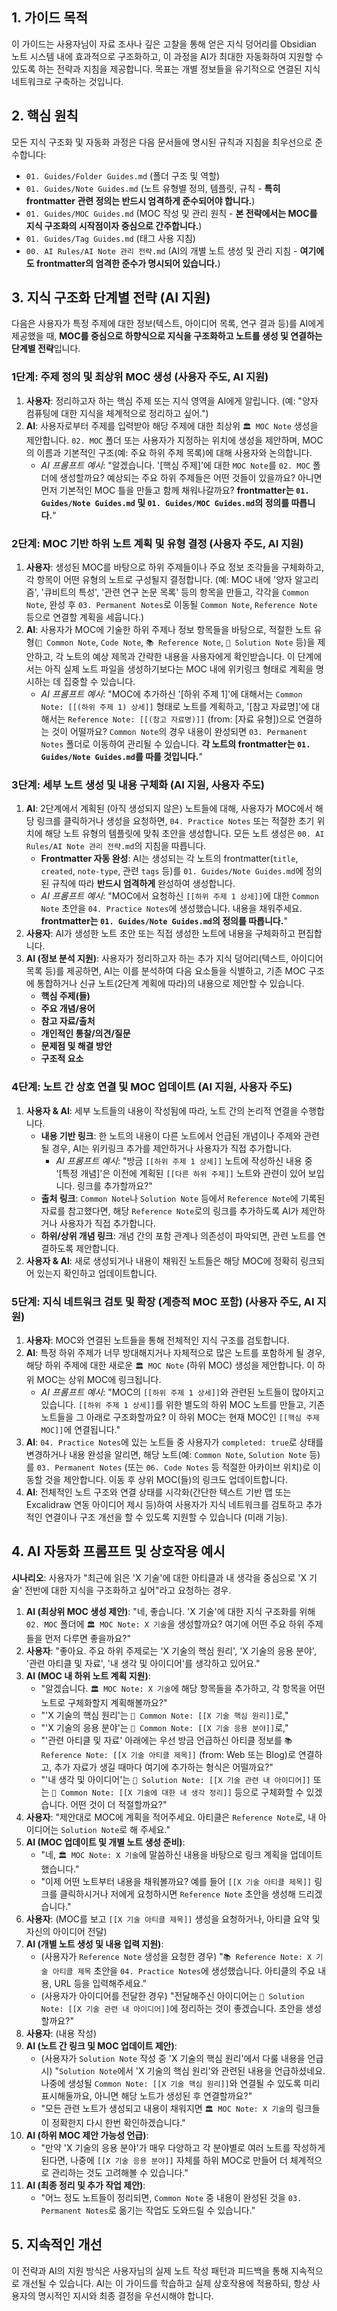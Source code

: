 ## 1. 가이드 목적

이 가이드는 사용자님이 자료 조사나 깊은 고찰을 통해 얻은 지식 덩어리를 Obsidian 노트 시스템 내에 효과적으로 구조화하고, 이 과정을 AI가 최대한 자동화하여 지원할 수 있도록 하는 전략과 지침을 제공합니다. 목표는 개별 정보들을 유기적으로 연결된 지식 네트워크로 구축하는 것입니다.

## 2. 핵심 원칙

모든 지식 구조화 및 자동화 과정은 다음 문서들에 명시된 규칙과 지침을 최우선으로 준수합니다:

-   `01. Guides/Folder Guides.md` (폴더 구조 및 역할)
-   `01. Guides/Note Guides.md` (노트 유형별 정의, 템플릿, 규칙 - **특히 frontmatter 관련 정의는 반드시 엄격하게 준수되어야 합니다.**)
-   `01. Guides/MOC Guides.md` (MOC 작성 및 관리 원칙 - **본 전략에서는 MOC를 지식 구조화의 시작점이자 중심으로 간주합니다.**)
-   `01. Guides/Tag Guides.md` (태그 사용 지침)
-   `00. AI Rules/AI Note 관리 전략.md` (AI의 개별 노트 생성 및 관리 지침 - **여기에도 frontmatter의 엄격한 준수가 명시되어 있습니다.**)

## 3. 지식 구조화 단계별 전략 (AI 지원)

다음은 사용자가 특정 주제에 대한 정보(텍스트, 아이디어 목록, 연구 결과 등)를 AI에게 제공했을 때, **MOC를 중심으로 하향식으로 지식을 구조화하고 노트를 생성 및 연결하는 단계별 전략**입니다.

### 1단계: 주제 정의 및 최상위 MOC 생성 (사용자 주도, AI 지원)

1.  **사용자**: 정리하고자 하는 핵심 주제 또는 지식 영역을 AI에게 알립니다. (예: "양자 컴퓨팅에 대한 지식을 체계적으로 정리하고 싶어.")
2.  **AI**: 사용자로부터 주제를 입력받아 해당 주제에 대한 최상위 `🏛️ MOC Note` 생성을 제안합니다. `02. MOC` 폴더 또는 사용자가 지정하는 위치에 생성을 제안하며, MOC의 이름과 기본적인 구조(예: 주요 하위 주제 목록)에 대해 사용자와 논의합니다.
    *   *AI 프롬프트 예시*: "알겠습니다. '[핵심 주제]'에 대한 `MOC Note`를 `02. MOC` 폴더에 생성할까요? 예상되는 주요 하위 주제들은 어떤 것들이 있을까요? 아니면 먼저 기본적인 MOC 틀을 만들고 함께 채워나갈까요? **frontmatter는 `01. Guides/Note Guides.md` 및 `01. Guides/MOC Guides.md`의 정의를 따릅니다.**"

### 2단계: MOC 기반 하위 노트 계획 및 유형 결정 (사용자 주도, AI 지원)

1.  **사용자**: 생성된 MOC를 바탕으로 하위 주제들이나 주요 정보 조각들을 구체화하고, 각 항목이 어떤 유형의 노트로 구성될지 결정합니다. (예: MOC 내에 '양자 알고리즘', '큐비트의 특성', '관련 연구 논문 목록' 등의 항목을 만들고, 각각을 `Common Note`, 완성 후 `03. Permanent Notes`로 이동될 `Common Note`, `Reference Note` 등으로 연결할 계획을 세웁니다.)
2.  **AI**: 사용자가 MOC에 기술한 하위 주제나 정보 항목들을 바탕으로, 적절한 노트 유형(`📝 Common Note`, `Code Note`, `📚 Reference Note`, `🔬 Solution Note` 등)을 제안하고, 각 노트의 예상 제목과 간략한 내용을 사용자에게 확인받습니다. 이 단계에서는 아직 실제 노트 파일을 생성하기보다는 MOC 내에 위키링크 형태로 계획을 명시하는 데 집중할 수 있습니다.
    *   *AI 프롬프트 예시*: "MOC에 추가하신 '[하위 주제 1]'에 대해서는 `Common Note: [[(하위 주제 1) 상세]]` 형태로 노트를 계획하고, '[참고 자료명]'에 대해서는 `Reference Note: [[(참고 자료명)]]` (from: [자료 유형])으로 연결하는 것이 어떨까요? `Common Note`의 경우 내용이 완성되면 `03. Permanent Notes` 폴더로 이동하여 관리될 수 있습니다. **각 노트의 frontmatter는 `01. Guides/Note Guides.md`를 따를 것입니다.**"

### 3단계: 세부 노트 생성 및 내용 구체화 (AI 지원, 사용자 주도)

1.  **AI**: 2단계에서 계획된 (아직 생성되지 않은) 노트들에 대해, 사용자가 MOC에서 해당 링크를 클릭하거나 생성을 요청하면, `04. Practice Notes` 또는 적절한 초기 위치에 해당 노트 유형의 템플릿에 맞춰 초안을 생성합니다. 모든 노트 생성은 `00. AI Rules/AI Note 관리 전략.md`의 지침을 따릅니다.
    *   **Frontmatter 자동 완성**: AI는 생성되는 각 노트의 frontmatter(`title`, `created`, `note-type`, 관련 `tags` 등)를 `01. Guides/Note Guides.md`에 정의된 규칙에 따라 **반드시 엄격하게** 완성하여 생성합니다.
    *   *AI 프롬프트 예시*: "MOC에서 요청하신 `[[하위 주제 1 상세]]`에 대한 `Common Note` 초안을 `04. Practice Notes`에 생성했습니다. 내용을 채워주세요. **frontmatter는 `01. Guides/Note Guides.md`의 정의를 따릅니다.**"
2.  **사용자**: AI가 생성한 노트 초안 또는 직접 생성한 노트에 내용을 구체화하고 편집합니다.
3.  **AI (정보 분석 지원)**: 사용자가 정리하고자 하는 추가 지식 덩어리(텍스트, 아이디어 목록 등)를 제공하면, AI는 이를 분석하여 다음 요소들을 식별하고, 기존 MOC 구조에 통합하거나 신규 노트(2단계 계획에 따라)의 내용으로 제안할 수 있습니다.
    *   **핵심 주제(들)**
    *   **주요 개념/용어**
    *   **참고 자료/출처**
    *   **개인적인 통찰/의견/질문**
    *   **문제점 및 해결 방안**
    *   **구조적 요소**

### 4단계: 노트 간 상호 연결 및 MOC 업데이트 (AI 지원, 사용자 주도)

1.  **사용자 & AI**: 세부 노트들의 내용이 작성됨에 따라, 노트 간의 논리적 연결을 수행합니다.
    *   **내용 기반 링크**: 한 노트의 내용이 다른 노트에서 언급된 개념이나 주제와 관련될 경우, AI는 위키링크 추가를 제안하거나 사용자가 직접 추가합니다.
        *   *AI 프롬프트 예시*: "방금 `[[하위 주제 1 상세]]` 노트에 작성하신 내용 중 '[특정 개념]'은 이전에 계획된 `[[다른 하위 주제]]` 노트와 관련이 있어 보입니다. 링크를 추가할까요?"
    *   **출처 링크**: `Common Note`나 `Solution Note` 등에서 `Reference Note`에 기록된 자료를 참고했다면, 해당 `Reference Note`로의 링크를 추가하도록 AI가 제안하거나 사용자가 직접 추가합니다.
    *   **하위/상위 개념 링크**: 개념 간의 포함 관계나 의존성이 파악되면, 관련 노트를 연결하도록 제안합니다.
2.  **사용자 & AI**: 새로 생성되거나 내용이 채워진 노트들은 해당 MOC에 정확히 링크되어 있는지 확인하고 업데이트합니다.

### 5단계: 지식 네트워크 검토 및 확장 (계층적 MOC 포함) (사용자 주도, AI 지원)

1.  **사용자**: MOC와 연결된 노트들을 통해 전체적인 지식 구조를 검토합니다.
2.  **AI**: 특정 하위 주제가 너무 방대해지거나 자체적으로 많은 노트를 포함하게 될 경우, 해당 하위 주제에 대한 새로운 `🏛️ MOC Note` (하위 MOC) 생성을 제안합니다. 이 하위 MOC는 상위 MOC에 링크됩니다.
    *   *AI 프롬프트 예시*: "MOC의 `[[하위 주제 1 상세]]`와 관련된 노트들이 많아지고 있습니다. `[[하위 주제 1 상세]]`를 위한 별도의 하위 MOC 노트를 만들고, 기존 노트들을 그 아래로 구조화할까요? 이 하위 MOC는 현재 MOC인 `[[핵심 주제 MOC]]`에 연결됩니다."
3.  **AI**: `04. Practice Notes`에 있는 노트들 중 사용자가 `completed: true`로 상태를 변경하거나 내용 완성을 알리면, 해당 노트(예: `Common Note`, `Solution Note` 등)를 `03. Permanent Notes` (또는 `06. Code Notes` 등 적절한 아카이브 위치)로 이동할 것을 제안합니다. 이동 후 상위 MOC(들)의 링크도 업데이트합니다.
4.  **AI**: 전체적인 노트 구조와 연결 상태를 시각화(간단한 텍스트 기반 맵 또는 Excalidraw 연동 아이디어 제시 등)하여 사용자가 지식 네트워크를 검토하고 추가적인 연결이나 구조 개선을 할 수 있도록 지원할 수 있습니다 (미래 기능).

## 4. AI 자동화 프롬프트 및 상호작용 예시

**시나리오**: 사용자가 "최근에 읽은 'X 기술'에 대한 아티클과 내 생각을 중심으로 'X 기술' 전반에 대한 지식을 구조화하고 싶어"라고 요청하는 경우.

1.  **AI (최상위 MOC 생성 제안)**: "네, 좋습니다. 'X 기술'에 대한 지식 구조화를 위해 `02. MOC` 폴더에 `🏛️ MOC Note: X 기술`을 생성할까요? 여기에 어떤 주요 하위 주제들을 먼저 다루면 좋을까요?"
2.  **사용자**: "좋아요. 주요 하위 주제로는 'X 기술의 핵심 원리', 'X 기술의 응용 분야', '관련 아티클 및 자료', '내 생각 및 아이디어'를 생각하고 있어요."
3.  **AI (MOC 내 하위 노트 계획 지원)**:
    *   "알겠습니다. `🏛️ MOC Note: X 기술`에 해당 항목들을 추가하고, 각 항목을 어떤 노트로 구체화할지 계획해볼까요?"
    *   "'X 기술의 핵심 원리'는 `📝 Common Note: [[X 기술 핵심 원리]]`로,"
    *   "'X 기술의 응용 분야'는 `📝 Common Note: [[X 기술 응용 분야]]`로,"
    *   "'관련 아티클 및 자료' 아래에는 우선 방금 언급하신 아티클 정보를 `📚 Reference Note: [[X 기술 아티클 제목]]` (from: Web 또는 Blog)로 연결하고, 추가 자료가 생길 때마다 여기에 추가하는 형식은 어떨까요?"
    *   "'내 생각 및 아이디어'는 `🔬 Solution Note: [[X 기술 관련 내 아이디어]]` 또는 `📝 Common Note: [[X 기술에 대한 내 생각 정리]]` 등으로 구체화할 수 있겠습니다. 어떤 것이 더 적절할까요?"
4.  **사용자**: "제안대로 MOC에 계획을 적어주세요. 아티클은 `Reference Note`로, 내 아이디어는 `Solution Note`로 해 주세요."
5.  **AI (MOC 업데이트 및 개별 노트 생성 준비)**:
    *   "네, `🏛️ MOC Note: X 기술`에 말씀하신 내용을 바탕으로 링크 계획을 업데이트했습니다."
    *   "이제 어떤 노트부터 내용을 채워볼까요? 예를 들어 `[[X 기술 아티클 제목]]` 링크를 클릭하시거나 저에게 요청하시면 `Reference Note` 초안을 생성해 드리겠습니다."
6.  **사용자**: (MOC를 보고 `[[X 기술 아티클 제목]]` 생성을 요청하거나, 아티클 요약 및 자신의 아이디어 전달)
7.  **AI (개별 노트 생성 및 내용 입력 지원)**:
    *   (사용자가 `Reference Note` 생성을 요청한 경우) "`📚 Reference Note: X 기술 아티클 제목` 초안을 `04. Practice Notes`에 생성했습니다. 아티클의 주요 내용, URL 등을 입력해주세요."
    *   (사용자가 아이디어를 전달한 경우) "전달해주신 아이디어는 `🔬 Solution Note: [[X 기술 관련 내 아이디어]]`에 정리하는 것이 좋겠습니다. 초안을 생성할까요?"
8.  **사용자**: (내용 작성)
9.  **AI (노트 간 링크 및 MOC 업데이트 제안)**:
    *   (사용자가 `Solution Note` 작성 중 'X 기술의 핵심 원리'에서 다룰 내용을 언급 시) "`Solution Note`에서 'X 기술의 핵심 원리'와 관련된 내용을 언급하셨네요. 나중에 생성될 `Common Note: [[X 기술 핵심 원리]]`와 연결될 수 있도록 미리 표시해둘까요, 아니면 해당 노트가 생성된 후 연결할까요?"
    *   "모든 관련 노트가 생성되고 내용이 채워지면 `🏛️ MOC Note: X 기술`의 링크들이 정확한지 다시 한번 확인하겠습니다."
10. **AI (하위 MOC 제안 가능성 언급)**:
    *   "만약 'X 기술의 응용 분야'가 매우 다양하고 각 분야별로 여러 노트를 작성하게 된다면, 나중에 `[[X 기술 응용 분야]]` 자체를 하위 MOC로 만들어 더 체계적으로 관리하는 것도 고려해볼 수 있습니다."
11. **AI (최종 정리 및 추가 작업 제안)**:
    *   "어느 정도 노트들이 정리되면, `Common Note` 중 내용이 완성된 것을 `03. Permanent Notes`로 옮기는 작업도 도와드릴 수 있습니다."

## 5. 지속적인 개선

이 전략과 AI의 지원 방식은 사용자님의 실제 노트 작성 패턴과 피드백을 통해 지속적으로 개선될 수 있습니다. AI는 이 가이드를 학습하고 실제 상호작용에 적용하되, 항상 사용자의 명시적인 지시와 최종 결정을 우선시해야 합니다. 